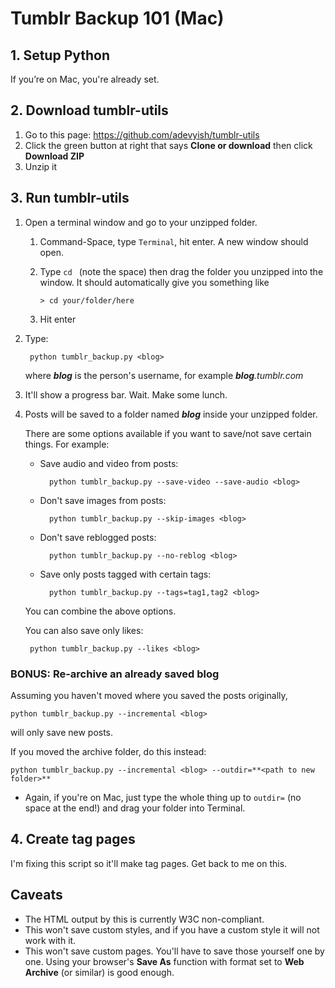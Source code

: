 # Tumblr Backup 101 (Mac)

## 1. Setup Python

If you’re on Mac, you're already set.

## 2. Download tumblr-utils

1. Go to this page: https://github.com/adevyish/tumblr-utils
2. Click the green button at right that says **Clone or download** then click **Download ZIP**
3. Unzip it

## 3. Run tumblr-utils

1. Open a terminal window and go to your unzipped folder.

	1. Command-Space, type `Terminal`, hit enter. A new window should open.
	2. Type `cd ` (note the space) then drag the folder you unzipped into the window. It should automatically give you something like

		```> cd your/folder/here```

	3. Hit enter

2. Type:

		python tumblr_backup.py <blog>

	where ***blog*** is the person's username, for example ***blog**.tumblr.com*

3. It'll show a progress bar. Wait. Make some lunch.
4. Posts will be saved to a folder named ***blog*** inside your unzipped folder.

	There are some options available if you want to save/not save certain things. For example:

	* Save audio and video from posts:

			python tumblr_backup.py --save-video --save-audio <blog>

	* Don't save images from posts:

			python tumblr_backup.py --skip-images <blog>

	* Don't save reblogged posts:

			python tumblr_backup.py --no-reblog <blog>

	* Save only posts tagged with certain tags:

			python tumblr_backup.py --tags=tag1,tag2 <blog>

	You can combine the above options.

	You can also save only likes:

		python tumblr_backup.py --likes <blog>

### BONUS: Re-archive an already saved blog

Assuming you haven't moved where you saved the posts originally,

	python tumblr_backup.py --incremental <blog>

will only save new posts.

If you moved the archive folder, do this instead:

	python tumblr_backup.py --incremental <blog> --outdir=**<path to new folder>**

* Again, if you're on Mac, just type the whole thing up to `outdir=` (no space at the end!) and drag your folder into Terminal.

## 4. Create tag pages

I'm fixing this script so it'll make tag pages. Get back to me on this.

## Caveats

* The HTML output by this is currently W3C non-compliant.
* This won't save custom styles, and if you have a custom style it will not work with it.
* This won't save custom pages. You'll have to save those yourself one by one. Using your browser's **Save As** function with format set to **Web Archive** (or similar) is good enough.
